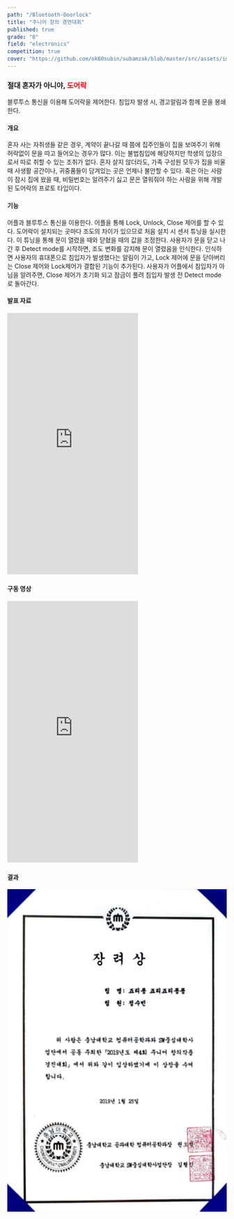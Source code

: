 ```yaml
---
path: "/Bluetooth-Doorlock"
title: "주니어 창의 경연대회"
published: true
grade: "0"
field: "electronics"
competition: true
cover: "https://github.com/ok60subin/subamzak/blob/master/src/assets/images/doorlockcover.png?raw=true"
---
```

<h3>절대 혼자가 아니야, <span style="color:red">도어락</span> </h3>

<p>블루투스 통신을 이용해 도어락을 제어한다. 침입자 발생 시, 경고알림과 함께 문을 봉쇄한다.</p>

<h4>개요</h4>
<p>
    혼자 사는 자취생들 같은 경우, 계약이 끝나갈 때 쯤에 집주인들이 집을 보여주기 위해 허락없이 문을 따고 들어오는 경우가 많다.
    이는 불법침입에 해당하지만 학생의 입장으로서 따로 취할 수 있는 조취가 없다.
    혼자 살지 않더라도, 가족 구성원 모두가 집을 비울 때 사생활 공간이나, 귀중품들이 담겨있는 곳은 언제나 불안할 수 있다.
    혹은 아는 사람이 잠시 집에 왔을 때, 비밀번호는 알려주기 싫고 문은 열워줘야 하는 사람을 위해 개발된 도어락의 프로토 타입이다.
</p>
<h4>기능</h4>
<p>
    어플과 블루투스 통신을 이용한다.
    어플을 통해 Lock, Unlock, Close 제어를 할 수 있다.
    도어락이 설치되는 곳마다 조도의 차이가 있으므로 처음 설치 시 센서 튜닝을 실시한다.
    이 튜닝을 통해 문이 열렸을 때와 닫혔을 때의 값을 조정한다.
    사용자가 문을 닫고 나간 후 Detect mode를 시작하면, 조도 변화를 감지해 문이 열렸음을 인식한다.
    인식하면 사용자의 휴대폰으로 침입자가 발생했다는 알림이 가고, Lock 제어에 문을 닫아버리는 Close 제어와 Lock제어가 결합된 기능이 추가된다.
    사용자가 어플에서 침입자가 아님을 알려주면, Close 제어가 초기화 되고 잠금이 풀려 침입자 발생 전 Detect mode로 돌아간다.
</p>

<h4>발표 자료</h4>
<div class="box alt multi">
    <iframe  height="600px"src="https://www.youtube.com/embed/2eX7CrRilpo?list=PLxdB5m160EjRX6fsFnJJ2dcFpma_ApuIS" frameborder="0" allow="accelerometer; autoplay; encrypted-media; gyroscope; picture-in-picture" allowfullscreen></iframe>
</div>
<h4>구동 영상</h4>
<div class="box alt multi">
    <iframe  height="600px" src="https://www.youtube.com/embed/TYw64FWQufg?list=PLxdB5m160EjRX6fsFnJJ2dcFpma_ApuIS" frameborder="0" allow="accelerometer; autoplay; encrypted-media; gyroscope; picture-in-picture" allowfullscreen></iframe>
</div>
<h4>결과</h4>
<div class="box alt threeimg">
              <div class="row gtr-50 gtr-uniform imgs prize">
                <div class="col-4"><span class="image fit">
            <img src="https://github.com/ok60subin/subamzak/blob/master/src/assets/images/ju_c.png?raw=true" alt="JUNIOR">
        </span></div>
        <div class="col-4"><span class="image fit"> </span></div>
</div>